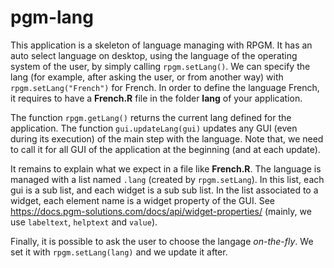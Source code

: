 # pgm-lang

This application is a skeleton of language managing with RPGM. It has an auto select language on desktop, using the language of the operating system of the user, by simply calling `rpgm.setLang()`. We can specify the lang (for example, after asking the user, or from another way) with `rpgm.setLang("French")` for French.
In order to define the language French, it requires to have a **French.R** file in the folder **lang** of your application.

The function `rpgm.getLang()` returns the current lang defined for the application. The function `gui.updateLang(gui)` updates any GUI (even during its execution) of the main step with the language. Note that, we need to call it for all GUI of the application at the beginning (and at each update).

It remains to explain what we expect in a file like **French.R**. The language is managed with a list named `.lang` (created by `rpgm.setLang`). In this list, each gui is a sub list, and each widget is a sub sub list. In the list associated to a widget, each element name is a widget property of the GUI. See https://docs.pgm-solutions.com/docs/api/widget-properties/ (mainly, we use `labeltext`, `helptext` and `value`).

Finally, it is possible to ask the user to choose the langage _on-the-fly_. We set it with `rpgm.setLang(lang)` and we update it after.
